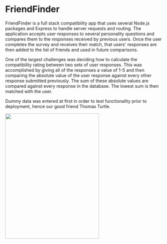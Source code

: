# FriendFinder

FriendFinder is a full stack compatibility app that uses several Node.js packages and Express to handle server requests and routing. The application accepts user responses to several personality questions and compares them to the responses received by previous users. Once the user completes the survey and receives their match, that users' responses are then added to the list of friends and used in future comparisons. 

One of the largest challenges was deciding how to calculate the compatibility rating between two sets of user responses. This was accomplished by giving all of the responses a value of 1-5 and then comparing the absolute value of the user response against every other response submitted previously. The sum of these absolute values are compared against every response in the database. The lowest sum is then matched with the user. 

Dummy data was entered at first in order to test functionality prior to deployment, hence our good friend Thomas Turtle.

<img src="/images/FriendFinder_Match" width= 300px; height=400px;/>

